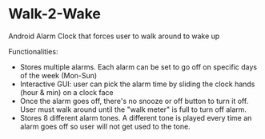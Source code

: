 # Walk-2-Wake
Android Alarm Clock that forces user to walk around to wake up

Functionalities:
- Stores multiple alarms. Each alarm can be set to go off on specific days of the week (Mon-Sun)
- Interactive GUI: user can pick the alarm time by sliding the clock hands (hour & min) on a clock face
- Once the alarm goes off, there's no snooze or off button to turn it off. User must walk around until the "walk meter" is full to turn off alarm.
- Stores 8 different alarm tones. A different tone is played every time an alarm goes off so user will not get used to the tone.
